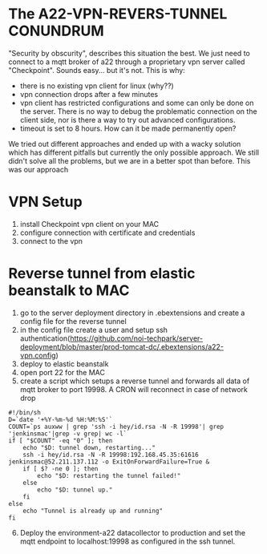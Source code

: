 The A22-VPN-REVERS-TUNNEL CONUNDRUM
=======================================

"Security by obscurity", describes this situation the best. We just need to connect to a mqtt broker of a22 through a proprietary vpn server called "Checkpoint". Sounds easy... but it's not. This is why:

- there is no existing vpn client for linux (why??)
- vpn connection drops after a few minutes
- vpn client has restricted configurations and some can only be done on the server. There is no way to debug the problematic connection on the client side, nor is there a way to try out advanced configurations.
- timeout is set to 8 hours. How can it be made permanently open?

We tried out different approaches and ended up with a wacky solution which has different pitfalls but currently the only possible approach. We still didn't solve all the problems, but we are in a better spot than before.
This was our approach

# VPN Setup
1. install Checkpoint vpn client on your MAC
2. configure connection with certificate and credentials
3. connect to the vpn

# Reverse tunnel from elastic beanstalk to MAC
1. go to the server deployment directory in .ebextensions and create a config file for the reverse tunnel
2. in the config file create a user and setup ssh authentication(https://github.com/noi-techpark/server-deployment/blob/master/prod-tomcat-dc/.ebextensions/a22-vpn.config)
3. deploy to elastic beanstalk
4. open port 22 for the MAC
5. create a script which setups a reverse tunnel and forwards all data of mqtt broker to port 19998. A CRON will reconnect in case of network drop
```
#!/bin/sh
D=`date '+%Y-%m-%d %H:%M:%S'`
COUNT=`ps auxww | grep 'ssh -i hey/id.rsa -N -R 19998'| grep 'jenkinsmac'|grep -v grep| wc -l`
if [ "$COUNT" -eq "0" ]; then
    echo "$D: tunnel down, restarting..."
    ssh -i hey/id.rsa -N -R 19998:192.168.45.35:61616 jenkinsmac@52.211.137.112 -o ExitOnForwardFailure=True &
    if [ $? -ne 0 ]; then
        echo "$D: restarting the tunnel failed!"
    else
        echo "$D: tunnel up."
    fi
else
    echo "Tunnel is already up and running"
fi
```
6. Deploy the environment-a22 datacollector to production and set the mqtt endpoint to localhost:19998 as configured in the ssh tunnel.
